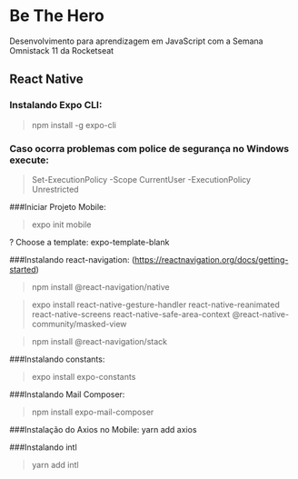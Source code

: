 # Be The Hero
Desenvolvimento para aprendizagem em JavaScript com a Semana Omnistack 11 da Rocketseat

## React Native
### Instalando Expo CLI:
> npm install -g expo-cli

### Caso ocorra problemas com police de segurança no Windows execute:
> Set-ExecutionPolicy -Scope CurrentUser -ExecutionPolicy Unrestricted

###Iniciar Projeto Mobile:
> expo init mobile

? Choose a template: expo-template-blank

###Instalando react-navigation: (https://reactnavigation.org/docs/getting-started)
> npm install @react-navigation/native

> expo install react-native-gesture-handler react-native-reanimated react-native-screens react-native-safe-area-context @react-native-community/masked-view

> npm install @react-navigation/stack


###Instalando constants:
> expo install expo-constants

###Instalando Mail Composer:
> npm install expo-mail-composer

###Instalação do Axios no Mobile:
yarn add axios

###Instalando intl
> yarn add intl
